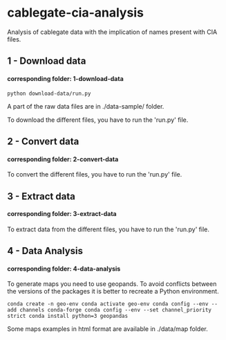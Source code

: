 # cablegate-cia-analysis
Analysis of cablegate data with the implication of names present with CIA files.

## 1 - Download data

#### corresponding folder: 1-download-data

`python download-data/run.py`

A part of the raw data files are in ./data-sample/ folder.

To download the different files, you have to run the 'run.py' file.  

## 2 - Convert data 

#### corresponding folder: 2-convert-data

To convert the different files, you have to run the 'run.py' file.  

## 3 - Extract data

#### corresponding folder: 3-extract-data

To extract data from the different files, you have to run the 'run.py' file.  



## 4 - Data Analysis

#### corresponding folder: 4-data-analysis

To generate maps you need to use geopands. To avoid conflicts between the versions of the packages it is better to recreate a Python environment.

`conda create -n geo-env
conda activate geo-env
conda config --env --add channels conda-forge
conda config --env --set channel_priority strict
conda install python=3 geopandas`

Some maps examples in html format are available in ./data/map folder.

